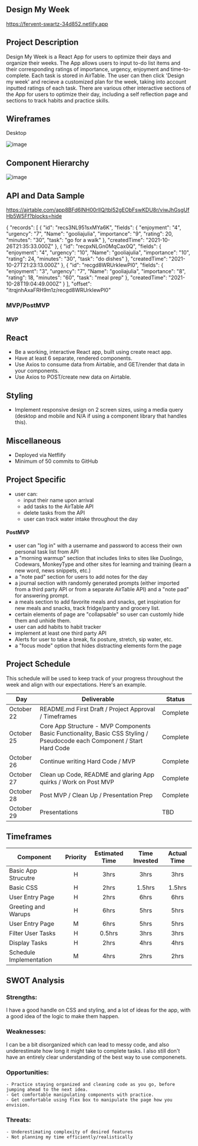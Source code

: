
## Design My Week

https://fervent-swartz-34d852.netlify.app

## Project Description

Design My Week is a React App for users to optimize their days and organize their weeks. The App allows users to input to-do list items and their corresponding ratings of importance, urgency, enjoyment and time-to-complete. Each task is stored in AirTable. The user can then click 'Design my week' and recieve a customized plan for the week, taking into account inputted ratings of each task. There are various other interactive sections of the App for users to optimize their day, including a self reflection page and sections to track habits and practice skills.

## Wireframes

Desktop

![image](https://user-images.githubusercontent.com/87200663/139360273-32236cfa-c684-48cb-9dd2-12fd4231b2ec.png)


## Component Hierarchy

![image](https://user-images.githubusercontent.com/87200663/139365099-ae09c7c0-c06c-4da2-8c5d-18f59ac12b2d.png)


## API and Data Sample

https://airtable.com/app8BFd6lNH00rllQ/tbl52gEObFswKDU8r/viwJhGsgUfHb5W5Ff?blocks=hide

{
    "records": [
        {
            "id": "recs3NL951sxMYa6K",
            "fields": {
                "enjoyment": "4",
                "urgency": "7",
                "Name": "gooliajulia",
                "importance": "9",
                "rating": 20,
                "minutes": "30",
                "task": "go for a walk"
            },
            "createdTime": "2021-10-26T21:35:33.000Z"
        },
        {
            "id": "recpxNLGn0MqCax0Q",
            "fields": {
                "enjoyment": "4",
                "urgency": "10",
                "Name": "gooliajulia",
                "importance": "10",
                "rating": 24,
                "minutes": "30",
                "task": "do dishes"
            },
            "createdTime": "2021-10-27T21:23:13.000Z"
        },
        {
            "id": "recgd8WRUrkIewPl0",
            "fields": {
                "enjoyment": "3",
                "urgency": "7",
                "Name": "gooliajulia",
                "importance": "8",
                "rating": 18,
                "minutes": "60",
                "task": "meal prep"
            },
            "createdTime": "2021-10-28T19:04:49.000Z"
        }
    ],
    "offset": "itrqjnhAxaFRH9m1z/recgd8WRUrkIewPl0"

### MVP/PostMVP
  

#### MVP 


## React
- Be a working, interactive React app, built using create react app.
- Have at least 6 separate, rendered components.
- Use Axios to consume data from Airtable, and GET/render that data in your components.
- Use Axios to POST/create new data on Airtable.

## Styling
- Implement responsive design on 2 screen sizes, using a media query (desktop and mobile and N/A if using a component library that handles this).

## Miscellaneous
- Deployed via Netflify
- Minimum of 50 commits to GitHub

## Project Specific
- user can:
    - input their name upon arrival
    - add tasks to the AirTable API
    - delete tasks from the API
    - user can track water intake throughout the day

#### PostMVP  

- user can "log in" with a username and password to access their own personal task list from API
- a "morning warmup" section that includes links to sites like Duolingo, Codewars, MonkeyType and other sites for learning and training (learn a new word, news snippets, etc.)
- a "note pad" section for users to add notes for the day
- a journal section with randomly generated prompts (either imported from a third party API or from a separate AirTable API) and a "note pad" for answering prompt.
- a meals section to add favorite meals and snacks, get inspiration for new meals and snacks, track fridge/pantry and grocery list.
- certain elements of page are "collapsable" so user can customly hide them and unhide them.
- user can add habits to habit tracker
- implement at least one third party API
- Alerts for user to take a break, fix posture, stretch, sip water, etc.
- a "focus mode" option that hides distracting elements form the page

## Project Schedule

This schedule will be used to keep track of your progress throughout the week and align with our expectations. Here's an example.

|  Day | Deliverable | Status
|---|---| ---|
|October 22| README.md First Draft / Project Approval / Timeframes | Complete
|October 25| Core App Structure - MVP Components Basic Functionality, Basic CSS Styling / Pseudocode each Component / Start Hard Code| Complete
|October 26| Continue writing Hard Code / MVP | Complete
|October 27| Clean up Code, README and glaring App quirks / Work on Post MVP| Complete
|October 28| Post MVP / Clean Up / Presentation Prep | Complete
|October 29| Presentations | TBD

## Timeframes

| Component | Priority | Estimated Time | Time Invested | Actual Time |
| --- | :---: |  :---: | :---: | :---: |
| Basic App Strucutre | H | 3hrs| 3hrs | 3hrs |
| Basic CSS | H | 2hrs| 1.5hrs | 1.5hrs |
| User Entry Page | H | 2hrs| 6hrs | 6hrs |
| Greeting and Warups | H | 6hrs| 5hrs | 5hrs |
| User Entry Page | M | 6hrs| 5hrs | 5hrs |
| Filter User Tasks | H | 0.5hrs| 3hrs | 3hrs |
| Display Tasks | H | 2hrs| 4hrs | 4hrs |
| Schedule Implementation | M | 4hrs| 2hrs | 2hrs |

## SWOT Analysis

### Strengths:

I have a good handle on CSS and styling, and a lot of ideas for the app, with a good idea of the logic to make them happen.

### Weaknesses:

I can be a bit disorganized which can lead to messy code, and also underestimate how long it might take to complete tasks. I also still don't have an entirely clear understanding of the best way to use componenets.


### Opportunities:
    - Practice staying organized and cleaning code as you go, before jumping ahead to the next idea.
    - Get comfortable manipulating components with practice.
    - Get comfortable using flex box to manipulate the page how you envision.

### Threats:
    - Underestimating complexity of desired features
    - Not planning my time efficiently/realistically
